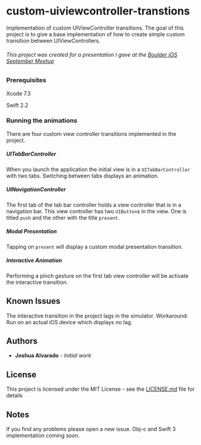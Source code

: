 # custom-uiviewcontroller-transtions

Implementation of custom UIViewController transitions. The goal of this project is to give a base implementation of how to create simple custom transition between UIViewControllers. 
###### This project was created for a presentation I gave at the [Boulder iOS September Meetup](https://www.meetup.com/Boulder-iOS/events/233561765/)

### Prerequisites

Xcode 7.3

Swift 2.2

### Running the animations
There are four custom view controller transitions implemented in the project.

##### UITabBarController
When you launch the application the initial view is in a `UITabBarController` with two tabs. Switching between tabs displays an animation.

##### UINavigationController
The first tab of the tab bar controller holds a view controller that is in a navigation bar. This view controller has two `UIButton`s in the view. One is titled `push` and the other with the title `present`.

##### Modal Presentation
Tapping on `present` will display a custom modal presentation transition.

##### Interactive Animation
Performing a pinch gesture on the first tab view controller will be activate the interactive transition.

## Known Issues
The interactive transition in the project lags in the simulator.
Workaround: Run on an actual iOS device which displays no lag.

## Authors
* **Joshua Alvarado** - *Initial work*

## License

This project is licensed under the MIT License - see the [LICENSE.md](LICENSE.md) file for details

## Notes
If you find any problems please open a new issue. Obj-c and Swift 3 implementation coming soon.
